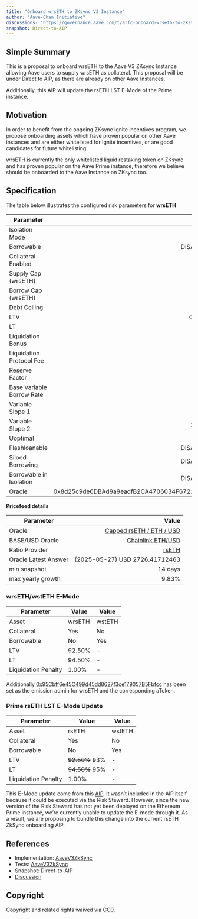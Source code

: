```yaml
---
title: "Onboard wrsETH to ZKsync V3 Instance"
author: "Aave-Chan Initiative"
discussions: "https://governance.aave.com/t/arfc-onboard-wrseth-to-zksync-v3-instance/20727"
snapshot: Direct-to-AIP
---
```


## Simple Summary

This is a proposal to onboard wrsETH to the Aave V3 ZKsync Instance allowing Aave users to supply wrsETH as collateral. This proposal will be under Direct to AIP, as there are already on other Aave Instances.

Additionally, this AIP will update the rsETH LST E-Mode of the Prime instance.

## Motivation

In order to benefit from the ongoing ZKsync Ignite incentives program, we propose onboarding assets which have proven popular on other Aave instances and are either whitelisted for Ignite incentives, or are good candidates for future whitelisting.

wrsETH is currently the only whitelisted liquid restaking token on ZKsync and has proven popular on the Aave Prime instance, therefore we believe should be onboarded to the Aave Instance on ZKsync too.

## Specification

The table below illustrates the configured risk parameters for **wrsETH**

| Parameter                 |                                      Value |
| ------------------------- | -----------------------------------------: |
| Isolation Mode            |                                      false |
| Borrowable                |                                   DISABLED |
| Collateral Enabled        |                                       true |
| Supply Cap (wrsETH)       |                                        700 |
| Borrow Cap (wrsETH)       |                                          1 |
| Debt Ceiling              |                                      USD 0 |
| LTV                       |                                     0.05 % |
| LT                        |                                      0.1 % |
| Liquidation Bonus         |                                      7.5 % |
| Liquidation Protocol Fee  |                                       10 % |
| Reserve Factor            |                                       10 % |
| Base Variable Borrow Rate |                                        0 % |
| Variable Slope 1          |                                       10 % |
| Variable Slope 2          |                                      300 % |
| Uoptimal                  |                                       45 % |
| Flashloanable             |                                   DISABLED |
| Siloed Borrowing          |                                   DISABLED |
| Borrowable in Isolation   |                                   DISABLED |
| Oracle                    | 0x8d25c9de6DBAd9a9eadfB2CA4706034F6721d555 |

**Pricefeed details**

| Parameter            |                                                                                                      Value |
| -------------------- | ---------------------------------------------------------------------------------------------------------: |
| Oracle               | [Capped rsETH / ETH / USD ](https://era.zksync.network/address/0x8d25c9de6DBAd9a9eadfB2CA4706034F6721d555) |
| BASE/USD Oracle      |         [Chainlink ETH/USD](https://era.zksync.network/address/0x6D41d1dc818112880b40e26BD6FD347E41008eDA) |
| Ratio Provider       |                     [rsETH](https://era.zksync.network/address/0x7024c64Ad30Ebf224e417CfDE4438606d2b9B690) |
| Oracle Latest Answer |                                                                             (2025-05-27) USD 2726.41712463 |
| min snapshot         |                                                                                                    14 days |
| max yearly growth    |                                                                                                      9.83% |

### wrsETH/wstETH E-Mode

| Parameter           | Value  | Value  |
| ------------------- | ------ | ------ |
| Asset               | wrsETH | wstETH |
| Collateral          | Yes    | No     |
| Borrowable          | No     | Yes    |
| LTV                 | 92.50% | -      |
| LT                  | 94.50% | -      |
| Liquidation Penalty | 1.00%  | -      |

Additionally [0x95Cbff6e45C499d45dd8627f3ce179057B5Fbfcc](https://era.zksync.network/address/0x95Cbff6e45C499d45dd8627f3ce179057B5Fbfcc) has been set as the emission admin for wrsETH and the corresponding aToken.

### Prime rsETH LST E-Mode Update

| Parameter           | Value          | Value  |
| ------------------- | -------------- | ------ |
| Asset               | rsETH          | wstETH |
| Collateral          | Yes            | No     |
| Borrowable          | No             | Yes    |
| LTV                 | ~~92.50%~~ 93% | -      |
| LT                  | ~~94.50%~~ 95% | -      |
| Liquidation Penalty | 1.00%          | -      |

This E-Mode update come from this [AIP](https://governance.aave.com/t/arfc-lrt-and-wsteth-unification/21739#p-55276-rseth-ltv-lt-update-4). It wasn’t included in the AIP itself because it could be executed via the Risk Steward. However, since the new version of the Risk Steward has not yet been deployed on the Ethereum Prime instance, we’re currently unable to update the E-mode through it. As a result, we are proposing to bundle this change into the current rsETH ZkSync onboarding AIP.

## References

- Implementation: [AaveV3ZkSync](https://github.com/bgd-labs/aave-proposals-v3/blob/main/zksync/src/20250408_AaveV3ZkSync_OnboardWrsETHToZKsyncV3Instance/AaveV3ZkSync_OnboardWrsETHToZKsyncV3Instance_20250408.sol)
- Tests: [AaveV3ZkSync](https://github.com/bgd-labs/aave-proposals-v3/blob/main/zksync/src/20250408_AaveV3ZkSync_OnboardWrsETHToZKsyncV3Instance/AaveV3ZkSync_OnboardWrsETHToZKsyncV3Instance_20250408.t.sol)
- Snapshot: Direct-to-AIP
- [Discussion](https://governance.aave.com/t/arfc-onboard-wrseth-to-zksync-v3-instance/20727)

## Copyright

Copyright and related rights waived via [CC0](https://creativecommons.org/publicdomain/zero/1.0/).
